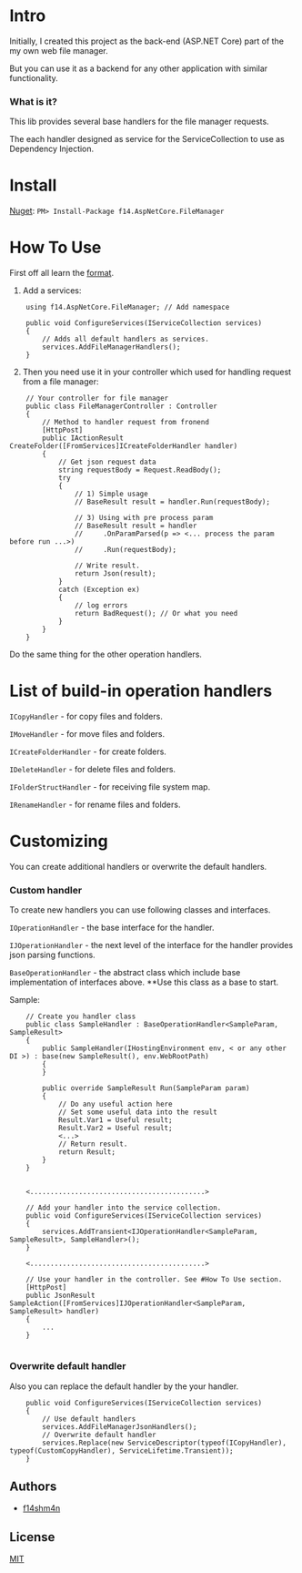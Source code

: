 # Intro

Initially, I created this project as the back-end (ASP.NET Core) part of the my own web file manager.

But you can use it as a backend for any other application with similar functionality.

### What is it?

This lib provides several base handlers for the file manager requests.

The each handler designed as service for the ServiceCollection to use as Dependency Injection.

# Install

[Nuget](https://www.nuget.org/packages/f14.AspNetCore.FileManager/): `PM> Install-Package f14.AspNetCore.FileManager`

# How To Use

First off all learn the [format](https://github.com/f14shm4n/f14.AspNetCore.FileManager/blob/master/JsonFormat.md).

1) Add a services:

```
    using f14.AspNetCore.FileManager; // Add namespace

    public void ConfigureServices(IServiceCollection services)
    {
        // Adds all default handlers as services.        
        services.AddFileManagerHandlers();
    }
```

2) Then you need use it in your controller which used for handling request from a file manager:

```
    // Your controller for file manager
    public class FileManagerController : Controller
    {       
        // Method to handler request from fronend
        [HttpPost]
        public IActionResult CreateFolder([FromServices]ICreateFolderHandler handler)
        {
            // Get json request data
            string requestBody = Request.ReadBody();
            try
            {
                // 1) Simple usage
                // BaseResult result = handler.Run(requestBody);
                
                // 3) Using with pre process param
                // BaseResult result = handler
                //     .OnParamParsed(p => <... process the param before run ...>)
                //     .Run(requestBody);
                
                // Write result.
                return Json(result); 
            }
            catch (Exception ex)
            {
                // log errors
                return BadRequest(); // Or what you need
            }            
        }
    }
```

Do the same thing for the other operation handlers.

# List of build-in operation handlers

`ICopyHandler` - for copy files and folders.
    
`IMoveHandler` - for move files and folders.

`ICreateFolderHandler` - for create folders.

`IDeleteHandler` - for delete files and folders.

`IFolderStructHandler` - for receiving file system map.

`IRenameHandler` - for rename files and folders.

# Customizing

You can create additional handlers or overwrite the default handlers.

### Custom handler

To create new handlers you can use following classes and interfaces.

`IOperationHandler` - the base interface for the handler.

`IJOperationHandler` - the next level of the interface for the handler provides json parsing functions.

`BaseOperationHandler` - the abstract class which include base implementation of interfaces above. **Use this class as a base to start.

Sample:

```
    // Create you handler class
    public class SampleHandler : BaseOperationHandler<SampleParam, SampleResult>
    {
        public SampleHandler(IHostingEnvironment env, < or any other DI >) : base(new SampleResult(), env.WebRootPath)
        {
        }

        public override SampleResult Run(SampleParam param)
        {
            // Do any useful action here
            // Set some useful data into the result
            Result.Var1 = Useful result;
            Result.Var2 = Useful result;
            <...>
            // Return result.
            return Result; 
        }
    }
    
    
    <...........................................>
    
    // Add your handler into the service collection.    
    public void ConfigureServices(IServiceCollection services)
    {
        services.AddTransient<IJOperationHandler<SampleParam, SampleResult>, SampleHandler>();
    }
    
    <...........................................>
    
    // Use your handler in the controller. See #How To Use section.
    [HttpPost]
    public JsonResult SampleAction([FromServices]IJOperationHandler<SampleParam, SampleResult> handler)
    {
        ...
    }
    
```

### Overwrite default handler

Also you can replace the default handler by the your handler.

```
    public void ConfigureServices(IServiceCollection services)
    {
        // Use default handlers
        services.AddFileManagerJsonHandlers();
        // Overwrite default handler
        services.Replace(new ServiceDescriptor(typeof(ICopyHandler), typeof(CustomCopyHandler), ServiceLifetime.Transient));
    }
```

## Authors

* [f14shm4n](https://github.com/f14shm4n)

## License

[MIT](https://opensource.org/licenses/MIT)
